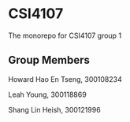 # CSI4107
The monorepo for CSI4107 group 1

## Group Members

Howard Hao En Tseng, 300108234

Leah Young, 300118869

Shang Lin Heish, 300121996